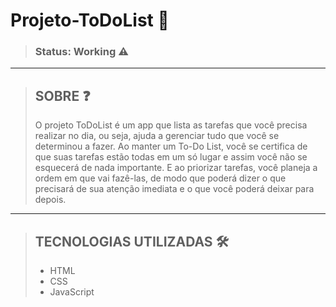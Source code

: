 # Projeto-ToDoList 📝
>### Status: Working ⚠️

---

>## SOBRE ❓
> O projeto ToDoList é um app que lista as tarefas que você precisa realizar no dia, ou seja, ajuda a gerenciar tudo que você se determinou a fazer. Ao manter um To-Do List, você se certifica de que suas tarefas estão todas em um só lugar e assim você não se esquecerá de nada importante. E ao priorizar tarefas, você planeja a ordem em que vai fazê-las, de modo que poderá dizer o que precisará de sua atenção imediata e o que você poderá deixar para depois.

---
>## TECNOLOGIAS UTILIZADAS 🛠️
>* HTML
>* CSS
>* JavaScript

